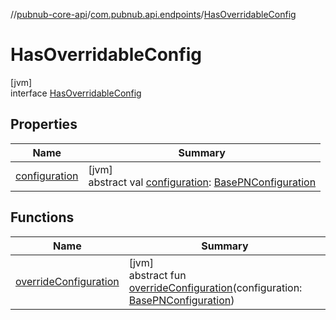 //[pubnub-core-api](../../../index.md)/[com.pubnub.api.endpoints](../index.md)/[HasOverridableConfig](index.md)

# HasOverridableConfig

[jvm]\
interface [HasOverridableConfig](index.md)

## Properties

| Name | Summary |
|---|---|
| [configuration](configuration.md) | [jvm]<br>abstract val [configuration](configuration.md): [BasePNConfiguration](../../com.pubnub.api.v2/-base-p-n-configuration/index.md) |

## Functions

| Name | Summary |
|---|---|
| [overrideConfiguration](override-configuration.md) | [jvm]<br>abstract fun [overrideConfiguration](override-configuration.md)(configuration: [BasePNConfiguration](../../com.pubnub.api.v2/-base-p-n-configuration/index.md)) |
